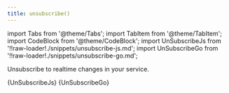 ```yaml
---
title: unsubscribe()
---
```


import Tabs from '@theme/Tabs';
import TabItem from '@theme/TabItem';
import CodeBlock from '@theme/CodeBlock';
import UnSubscribeJs from '!!raw-loader!./snippets/unsubscribe-js.md';
import UnSubscribeGo from '!!raw-loader!./snippets/unsubscribe-go.md';

Unsubscribe to realtime changes in your service.

<Tabs>        
  <TabItem value="javascript" label="Javascript" default>
    <CodeBlock className="language-jsx">
        {UnSubscribeJs}
    </CodeBlock>
  </TabItem>
  <TabItem value="go" label="Go" default>
    <CodeBlock className="language-jsx">
        {UnSubscribeGo}
    </CodeBlock>
  </TabItem>
</Tabs>